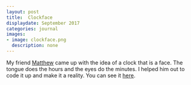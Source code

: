 ```yaml
---
layout: post
title:  Clockface
displaydate: September 2017
categories: journal
images:
- image: clockface.png
  description: none
---
```

My friend [Matthew](http://cargocollective.com/matthewlewis) came up with the idea of a clock that is a face. The tongue does the hours and the eyes do the minutes. I helped him out to code it up and make it a reality. You can see it [here](http://victorhwang.xyz/clockface/clock.html).
